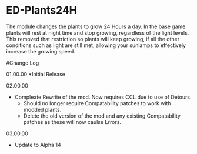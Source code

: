 # ED-Plants24H
The module changes the plants to grow 24 Hours a day. In the base game plants will rest at night time and stop growing, regardless of the light levels. This removed that restriction so plants will keep growing, if all the other conditions such as light are still met, allowing your sunlamps to effectively increase the growing speed.

#Change Log

01.00.00
*Initial Release

02.00.00
* Compleate Rewrite of the mod. Now requires CCL due to use of Detours.
  * Should no longer require Compatability patches to work with modded plants. 
  * Delete the old version of the mod and any existing Compatability patches as these will now caulse Errors.
  
03.00.00
* Update to Alpha 14